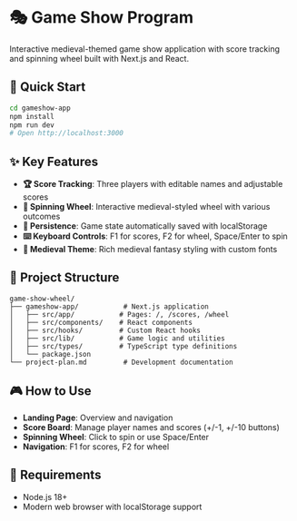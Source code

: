 # 🎭 Game Show Program

Interactive medieval-themed game show application with score tracking and spinning wheel built with Next.js and React.

## 🚀 Quick Start

```bash
cd gameshow-app
npm install
npm run dev
# Open http://localhost:3000
```

## ✨ Key Features

- **🏆 Score Tracking**: Three players with editable names and adjustable scores
- **🎯 Spinning Wheel**: Interactive medieval-styled wheel with various outcomes
- **💾 Persistence**: Game state automatically saved with localStorage
- **⌨️ Keyboard Controls**: F1 for scores, F2 for wheel, Space/Enter to spin
- **🎨 Medieval Theme**: Rich medieval fantasy styling with custom fonts

## 📁 Project Structure

```
game-show-wheel/
├── gameshow-app/           # Next.js application
│   ├── src/app/           # Pages: /, /scores, /wheel
│   ├── src/components/    # React components
│   ├── src/hooks/         # Custom React hooks
│   ├── src/lib/           # Game logic and utilities
│   ├── src/types/         # TypeScript type definitions
│   └── package.json
└── project-plan.md         # Development documentation
```

## 🎮 How to Use

- **Landing Page**: Overview and navigation
- **Score Board**: Manage player names and scores (+/-1, +/-10 buttons)
- **Spinning Wheel**: Click to spin or use Space/Enter
- **Navigation**: F1 for scores, F2 for wheel

## 🔧 Requirements

- Node.js 18+
- Modern web browser with localStorage support
